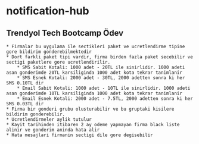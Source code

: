 # notification-hub

## Trendyol Tech Bootcamp Ödev

    * Firmalar bu uygulama ile sectikleri paket ve ucretlendirme tipine gore bildirim gonderebilmektedir
    * Dort farkli paket tipi vardir, firma birden fazla paket secebilir ve sectigi paketlere gore ucretlendirilir.
        * SMS Sabit Kotali: 1000 adet - 20TL ile sinirlidir. 1000 adeti asan gonderimde 20TL karsiliginda 1000 adet kota tekrar tanimlanir
        * SMS Esnek Kotali: 2000 adet - 30TL, 2000 adetten sonra ki her SMS 0.10TL dir
        * Email Sabit Kotali: 1000 adet - 10TL ile sinirlidir. 1000 adeti asan gonderimde 10TL karsiliginda 1000 adet kota tekrar tanimlanir
        * Email Esnek Kotali: 2000 adet - 7.5TL, 2000 adetten sonra ki her SMS 0.03TL dir
    * Firma bir gonderi grubu olusturabilir ve bu gruptaki kisilere bildirim gonderebilir.
    * Ucretlendirmeler aylik tutulur
    * Kayit tarihinden itibaren 2 ay odeme yapmayan firma black liste alinir ve gonderim aninda hata alir
    * Hata mesajlari firmanin sectigi dile gore degisebilir
